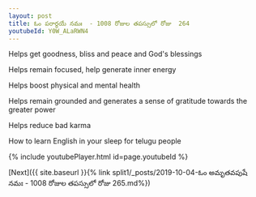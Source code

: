 ```yaml
---
layout: post
title: ఓం పరార్ధయే నమః  - 1008 రోజుల తపస్సులో రోజు  264
youtubeId: Y0W_ALaRWN4
---
```

 
 
Helps get goodness, bliss and peace and God's blessings
 
Helps remain focused, help generate inner energy 
 
Helps boost physical and mental health 
 
Helps remain grounded and generates a sense of gratitude towards the greater power 
 
Helps reduce bad karma
 
How to learn English in your sleep for telugu people
 
 
 
 


{% include youtubePlayer.html id=page.youtubeId %}
 
[Next]({{ site.baseurl }}{% link split1/_posts/2019-10-04-ఓం అమృతవపుషే నమః  - 1008 రోజుల తపస్సులో రోజు  265.md%})
 
